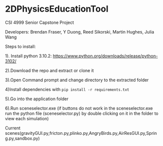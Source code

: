 # 2DPhysicsEducationTool
CSI 4999 Senior Capstone Project

Developers: Brendan Fraser, Y Duong, Reed Sikorski, Martin Hughes, Julia Wang


Steps to install:

1). Install python 3.10.2: https://www.python.org/downloads/release/python-3102/

2).Download the repo and extract or clone it

3).Open Command prompt and change directory to the extracted folder

4)Install dependencies with `pip install -r requirements.txt`

5).Go into the application folder

6).Run sceneselector.exe (if buttons do not work in the sceneselector.exe run the python file (sceneselector.py) by double clicking on it in the folder to view each simulation)

Current scenes(gravityGUI.py,fricton.py,plinko.py,AngryBirds.py,AirResGUI.py,Spring.py,sandbox.py)

